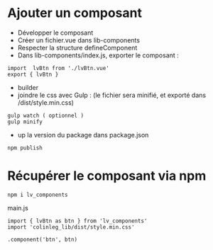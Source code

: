 # Ajouter un composant 

- Développer le composant
- Créer un fichier.vue dans lib-components
- Respecter la structure defineComponent
- Dans lib-components/index.js, exporter le composant :

```
import  lvBtn from './lvBtn.vue'
export { lvBtn }
```
- builder
- joindre le css avec Gulp : (le fichier sera minifié, et exporté dans /dist/style.min.css)

``` 
gulp watch ( optionnel )
gulp minify
```

- up la version du package dans package.json

```
npm publish
```

# Récupérer le composant via npm

```
npm i lv_components
```

main.js
```
import { lvBtn as btn } from 'lv_components'
import 'colinleg_lib/dist/style.min.css'
```

```
.component('btn', btn)
```
